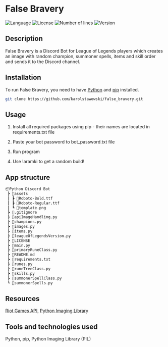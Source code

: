 # False Bravery

![Language](https://img.shields.io/badge/language-Python-3993fa)
![License](https://img.shields.io/github/license/karolstawowski/false_bravery?color=3993fa)
![Number of lines](https://img.shields.io/tokei/lines/github/karolstawowski/false_bravery?color=3993fa)
![Version](https://img.shields.io/badge/version-1.0.0.0-3993fa) <br>

## Description
False Bravery is a Discord Bot for League of Legends players which creates an image with random champion, summoner spells, items and skill order and sends it to the Discord channel.

## Installation

To run False Bravery, you need to have <a href="https://www.python.org/downloads/">Python</a> and <a href="https://pip.pypa.io/en/stable/cli/pip_install/">pip</a> installed.

```bash
git clone https://github.com/karolstawowski/false_bravery.git
```

## Usage

1. Install all required packages using pip - their names are located in requirements.txt file

2. Paste your bot password to bot_password.txt file

3. Run program

4. Use !aramki to get a random build!

## App structure 
```bash
📦Python Discord Bot
 ┣ 📂assets
 ┃ ┣ 📜Roboto-Bold.ttf
 ┃ ┣ 📜Roboto-Regular.ttf
 ┃ ┗ 📜template.png
 ┣ 📜.gitignore
 ┣ 📜apiImageHandling.py
 ┣ 📜champions.py
 ┣ 📜images.py
 ┣ 📜items.py
 ┣ 📜leagueOfLegendsVersion.py
 ┣ 📜LICENSE
 ┣ 📜main.py
 ┣ 📜primaryRuneClass.py
 ┣ 📜README.md
 ┣ 📜requirements.txt
 ┣ 📜runes.py
 ┣ 📜runeTreeClass.py
 ┣ 📜skills.py
 ┣ 📜summonerSpellClass.py
 ┗ 📜summonerSpells.py
```

## Resources
<a href="https://developer.riotgames.com/docs/lol">Riot Games API</a>, <a href="https://pillow.readthedocs.io/en/stable/">Python Imaging Library</a>

## Tools and technologies used
Python, pip, Python Imaging Library (PIL)
